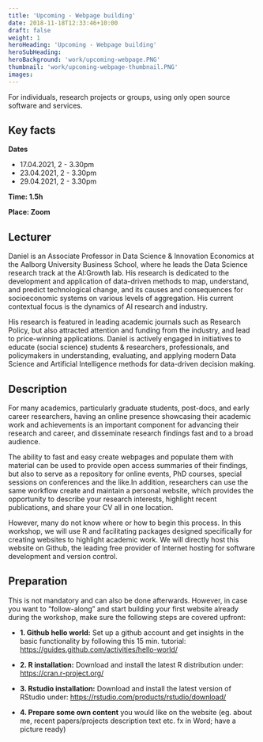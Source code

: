 ```yaml
---
title: 'Upcoming - Webpage building'
date: 2018-11-18T12:33:46+10:00
draft: false
weight: 1
heroHeading: 'Upcoming - Webpage building'
heroSubHeading: 
heroBackground: 'work/upcoming-webpage.PNG'
thumbnail: 'work/upcoming-webpage-thumbnail.PNG'
images: 
---
```

For individuals, research projects or groups, using only open source software and services.

## Key facts

**Dates**
* 17.04.2021, 2 - 3.30pm
* 23.04.2021, 2 - 3.30pm
* 29.04.2021, 2 - 3.30pm

**Time: 1.5h**

**Place: Zoom**

## Lecturer

Daniel is an Associate Professor in Data Science & Innovation Economics at the Aalborg University Business School, where he leads the Data Science research track at the AI:Growth lab. His research is dedicated to the development and application of data-driven methods to map, understand, and predict technological change, and its causes and consequences for socioeconomic systems on various levels of aggregation. His current contextual focus is the dynamics of AI research and industry. 

His research is featured in leading academic journals such as Research Policy, but also attracted attention and funding from the industry, and lead to price-winning applications. Daniel is actively engaged in initiatives to educate (social science) students & researchers, professionals, and policymakers in understanding, evaluating, and applying modern Data Science and Artificial Intelligence methods for data-driven decision making. 

## Description
For many academics, particularly graduate students, post-docs, and early career researchers, having an online presence showcasing their academic work and achievements is an important component for advancing their research and career, and disseminate research findings fast and to a broad audience.

The ability to fast and easy create webpages and populate them with material can be used to provide open access summaries of their findings, but also to serve as a repository for online events, PhD courses, special sessions on conferences and the like.In addition, researchers can use the same workflow create and maintain a personal website, which provides the opportunity to describe your research interests, highlight recent publications, and share your CV all in one location. 

However, many do not know where or how to begin this process. In this workshop, we will use R and facilitating packages designed specifically for creating websites to highlight academic work. We will directly host this website on Github, the leading free provider of Internet hosting for software development and version control.



## Preparation
This is not mandatory and can also be done afterwards. However, in case you want to “follow-along” and start building your first website already during the workshop, make sure the following steps are covered upfront:

* **1. Github hello world:** Set up a github account and get insights in the basic functionality by following this 15 min. tutorial: https://guides.github.com/activities/hello-world/ 

* **2. R installation:** Download and install the latest R distribution under:  https://cran.r-project.org/ 

* **3. Rstudio installation:** Download and install the latest version of RStudio under: https://rstudio.com/products/rstudio/download/ 

* **4. Prepare some own content** you would like on the website (eg. about me, recent papers/projects description text etc. fx in Word; have a picture ready)


